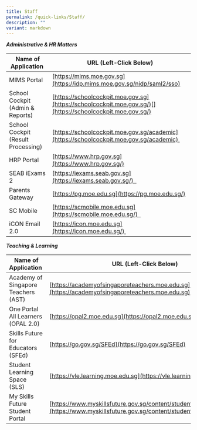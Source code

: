 ```yaml
---
title: Staff
permalink: /quick-links/Staff/
description: ""
variant: markdown
---
```

**_Administrative & HR Matters_**

| Name of Application  | URL (Left-Click Below) |
| --- | --- |
| MIMS Portal  | [https://mims.moe.gov.sg](https://idp.mims.moe.gov.sg/nidp/saml2/sso)  |
| School Cockpit (Admin & Reports) | [https://schoolcockpit.moe.gov.sg](https://schoolcockpit.moe.gov.sg/)[](https://schoolcockpit.moe.gov.sg/)
| School Cockpit (Result Processing) | [https://schoolcockpit.moe.gov.sg/academic](https://schoolcockpit.moe.gov.sg/academic)  |
| HRP Portal | [https://www.hrp.gov.sg](https://www.hrp.gov.sg/) |
| SEAB iExams 2 | [https://iexams.seab.gov.sg](https://iexams.seab.gov.sg/)   |
| Parents Gateway | [https://pg.moe.edu.sg](https://pg.moe.edu.sg/)  |
| SC Mobile | [https://scmobile.moe.edu.sg](https://scmobile.moe.edu.sg/)   |
| iCON Email 2.0  | [https://icon.moe.edu.sg](https://icon.moe.edu.sg/)  |


**_Teaching & Learning_**

| Name of Application  | URL (Left-Click Below) |
| --- | --- |
| Academy of Singapore Teachers (AST) | [https://academyofsingaporeteachers.moe.edu.sg](https://academyofsingaporeteachers.moe.edu.sg) |
| One Portal All Learners (OPAL 2.0) | [https://opal2.moe.edu.sg](https://opal2.moe.edu.sg/) |
| Skills Future for Educators (SFEd) | [https://go.gov.sg/SFEd](https://go.gov.sg/SFEd)  |
| Student Learning Space (SLS) | [](https://go.gov.sg/SFEd)[https://vle.learning.moe.edu.sg](https://vle.learning.moe.edu.sg/)  |
| My Skills Future Student Portal | [](https://go.gov.sg/SFEd)[https://www.myskillsfuture.gov.sg/content/student/en/primary.html](https://www.myskillsfuture.gov.sg/content/student/en/primary.html)   |